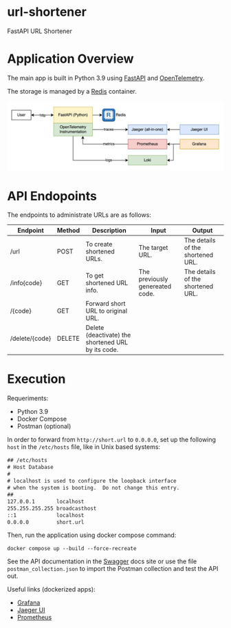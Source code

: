 # url-shortener
FastAPI URL Shortener

# Application Overview

The main app is built in Python 3.9 using [FastAPI](https://fastapi.tiangolo.com/) and [OpenTelemetry](https://opentelemetry.io/).

The storage is managed by a [Redis](https://redis.io) container.

<img title="a title" alt="Alt text" src="./assets/architecture.jpeg">


# API Endopoints

The endpoints to administrate URLs are as follows:

| Endpoint      | Method | Description                                        | Input                           | Output                            |
|---------------|--------|----------------------------------------------------|---------------------------------|-----------------------------------|
| /url          | POST   | To create shortened URLs.                          | The target URL.                 | The details of the shortened URL. |
| /info{code}   | GET    | To get shortened URL info.                         | The previously genereated code. | The details of the shortened URL. |
| /{code}       | GET    | Forward short URL to original URL.                 |                                 |                                   |
| /delete/{code}| DELETE | Delete (deactivate) the shortened URL by its code. |                                 |                                   |


# Execution

Requeriments:
- Python 3.9
- Docker Compose
- Postman (optional)


In order to forward from `http://short.url` to `0.0.0.0`, set up the following `host` in the `/etc/hosts` file, like in Unix based systems:

```console
## /etc/hosts
# Host Database
#
# localhost is used to configure the loopback interface
# when the system is booting.  Do not change this entry.
##
127.0.0.1       localhost
255.255.255.255 broadcasthost
::1             localhost
0.0.0.0         short.url
```

Then, run the application using docker compose command:

```console
docker compose up --build --force-recreate
```

See the API documentation in the [Swagger](http://short.url/docs) docs site or use the file `postman_collection.json` to import the Postman collection and test the API out.

Useful links (dockerized apps):
- [Grafana](http://localhost:3000)
- [Jaeger UI](http://localhost:16686)
- [Prometheus](http://localhost:9090)
